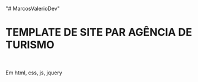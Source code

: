"# MarcosValerioDev" 
<h1> TEMPLATE DE SITE PAR AGÊNCIA DE TURISMO </h1>
<br>

Em html, css, js, jquery
